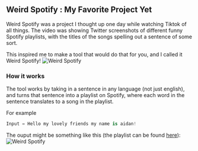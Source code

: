 ## Weird Spotify : My Favorite Project Yet

Weird Spotify was a project I thought up one day while watching Tiktok of all things.
The video was showing Twitter screenshots of different funny Spotify playlists, with the titles of the
songs spelling out a sentence of some sort.

This inspired me to make a tool that would do that for you, and I called it Weird Spotify!
![Weird Spotify](/weird.png "Weird Spotify")

### How it works
The tool works by taking in a sentence in any language (not just english), and turns that sentence
into a playlist on Spotify, where each word in the sentence translates to a song in the playlist.

For example
```python
Input = Hello my lovely friends my name is aidan!
```

The ouput might be something like this (the playlist can be found [here](https://open.spotify.com/playlist/04AJcQyUVOLZUorbOJH7Uz)):
![Weird Spotify](/weirdresult.png "Weird Spotify")

